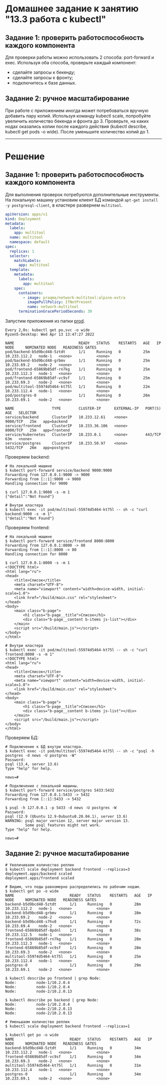 # Домашнее задание к занятию "13.3 работа с kubectl"
## Задание 1: проверить работоспособность каждого компонента
Для проверки работы можно использовать 2 способа: port-forward и exec. Используя оба способа, проверьте каждый компонент:
* сделайте запросы к бекенду;
* сделайте запросы к фронту;
* подключитесь к базе данных.

## Задание 2: ручное масштабирование

При работе с приложением иногда может потребоваться вручную добавить пару копий. Используя команду kubectl scale, попробуйте увеличить количество бекенда и фронта до 3. Проверьте, на каких нодах оказались копии после каждого действия (kubectl describe, kubectl get pods -o wide). После уменьшите количество копий до 1.

---

# Решение
## Задание 1: проверить работоспособность каждого компонента

Для выполнения проверок потребуются дополнительные инструменты. 
На локальную машину установим клиент БД командой `apt-get install -y postgresql-client`, в кластере развернем `multitool`.

```yaml
apiVersion: apps/v1
kind: Deployment
metadata:
  labels:
    app: multitool
  name: multitool
  namespace: default
spec:
  replicas: 1
  selector:
    matchLabels:
      app: multitool
  template:
    metadata:
      labels:
        app: multitool
    spec:
      containers:
        - image: praqma/network-multitool:alpine-extra
          imagePullPolicy: IfNotPresent
          name: network-multitool
      terminationGracePeriodSeconds: 30
```
Запустим приложения из папки [prod](./prod).

```shell
Every 2,0s: kubectl get po,svc -o wide                                                              Ryzen5-Desktop: Wed Apr 13 13:47:27 2022

NAME                             READY   STATUS    RESTARTS   AGE   IP             NODE     NOMINATED NODE   READINESS GATES
pod/backend-b5d9bcd48-5ztdt      1/1     Running   0          25m   10.233.112.2   node-1   <none>           <none>
pod/backend-b5d9bcd48-grbmv      1/1     Running   0          25m   10.233.69.2    node-2   <none>           <none>
pod/frontend-65869b85df-rn7kg    1/1     Running   0          25m   10.233.112.3   node-1   <none>           <none>
pod/frontend-65869b85df-vc9sf    1/1     Running   0          25m   10.233.69.3    node-2   <none>           <none>
pod/multitool-55974d5464-kt75l   1/1     Running   0          22m   10.233.112.4   node-1   <none>           <none>
pod/postgres-0                   1/1     Running   0          26m   10.233.69.1    node-2   <none>           <none>

NAME                 TYPE        CLUSTER-IP      EXTERNAL-IP   PORT(S)    AGE   SELECTOR
service/backend      ClusterIP   10.233.12.61    <none>        9000/TCP   25m   app=backend
service/frontend     ClusterIP   10.233.36.106   <none>        8000/TCP   25m   app=frontend
service/kubernetes   ClusterIP   10.233.0.1      <none>        443/TCP    63m   <none>
service/postgres     ClusterIP   10.233.50.97    <none>        5432/TCP   26m   app=postgres
```

Проверяем backend:

```shell
# На локальной машине
$ kubectl port-forward service/backend 9000:9000
Forwarding from 127.0.0.1:9000 -> 9000
Forwarding from [::1]:9000 -> 9000
Handling connection for 9000

$ curl 127.0.0.1:9000 -s -m 1
{"detail":"Not Found"}

# Внутри кластера
$ kubectl exec -it pod/multitool-55974d5464-kt75l -- sh -c "curl backend:9000 -s -m 1"
{"detail":"Not Found"}
```
Проверяем frontend:

```shell
# На локальной машине
$ kubectl port-forward service/frontend 8000:8000
Forwarding from 127.0.0.1:8000 -> 80
Forwarding from [::1]:8000 -> 80
Handling connection for 8000

$ curl 127.0.0.1:8000 -s -m 1
<!DOCTYPE html>
<html lang="ru">
<head>
    <title>Список</title>
    <meta charset="UTF-8">
    <meta name="viewport" content="width=device-width, initial-scale=1.0">
    <link href="/build/main.css" rel="stylesheet">
</head>
<body>
    <main class="b-page">
        <h1 class="b-page__title">Список</h1>
        <div class="b-page__content b-items js-list"></div>
    </main>
    <script src="/build/main.js"></script>
</body>
</html>

# Внутри кластера
$ kubectl exec -it pod/multitool-55974d5464-kt75l -- sh -c "curl frontend:8000 -s -m 1"
<!DOCTYPE html>
<html lang="ru">
<head>
    <title>Список</title>
    <meta charset="UTF-8">
    <meta name="viewport" content="width=device-width, initial-scale=1.0">
    <link href="/build/main.css" rel="stylesheet">
</head>
<body>
    <main class="b-page">
        <h1 class="b-page__title">Список</h1>
        <div class="b-page__content b-items js-list"></div>
    </main>
    <script src="/build/main.js"></script>
</body>
</html>
```

Проверяем БД:

```shell
# Подключение к БД внутри кластера.
$ kubectl exec -it pod/multitool-55974d5464-kt75l -- sh -c "psql -h postgres -d news -U postgres -W"
Password: 
psql (13.4, server 13.6)
Type "help" for help.

news=# 

# Подключение с локальной машины.
$ kubectl port-forward service/postgres 5433:5432
Forwarding from 127.0.0.1:5433 -> 5432
Forwarding from [::1]:5433 -> 5432

$ psql -h 127.0.0.1 -p 5433 -d news -U postgres -W
Password: 
psql (12.9 (Ubuntu 12.9-0ubuntu0.20.04.1), server 13.6)
WARNING: psql major version 12, server major version 13.
         Some psql features might not work.
Type "help" for help.

news=# 
```

## Задание 2: ручное масштабирование

```shell
# Увеличиваем количество реплик
$ kubectl scale deployment backend frontend --replicas=3
deployment.apps/backend scaled
deployment.apps/frontend scaled

# Видим, что поды равномерно распределились по рабочим нодам.
$ kubectl get po -o wide
NAME                         READY   STATUS    RESTARTS   AGE   IP             NODE     NOMINATED NODE   READINESS GATES
backend-b5d9bcd48-5ztdt      1/1     Running   0          28m   10.233.112.2   node-1   <none>           <none>
backend-b5d9bcd48-grbmv      1/1     Running   0          28m   10.233.69.2    node-2   <none>           <none>
backend-b5d9bcd48-s7hv8      1/1     Running   0          72s   10.233.69.4    node-2   <none>           <none>
frontend-65869b85df-8pdnl    1/1     Running   0          38s   10.233.112.5   node-1   <none>           <none>
frontend-65869b85df-rn7kg    1/1     Running   0          28m   10.233.112.3   node-1   <none>           <none>
frontend-65869b85df-vc9sf    1/1     Running   0          28m   10.233.69.3    node-2   <none>           <none>
multitool-55974d5464-kt75l   1/1     Running   0          25m   10.233.112.4   node-1   <none>           <none>
postgres-0                   1/1     Running   0          29m   10.233.69.1    node-2   <none>           <none>

$ kubectl describe po frontend | grep Node:
Node:         node-1/10.2.0.4
Node:         node-1/10.2.0.4
Node:         node-2/10.2.0.13

$ kubectl describe po backend | grep Node:
Node:         node-1/10.2.0.4
Node:         node-2/10.2.0.13
Node:         node-2/10.2.0.13

# Уменьшаем количество реплик
$ kubectl scale deployment backend frontend --replicas=1

$ kubectl get po -o wide
NAME                         READY   STATUS    RESTARTS   AGE   IP             NODE     NOMINATED NODE   READINESS GATES
backend-b5d9bcd48-5ztdt      1/1     Running   0          34m   10.233.112.2   node-1   <none>           <none>
frontend-65869b85df-vc9sf    1/1     Running   0          34m   10.233.69.3    node-2   <none>           <none>
multitool-55974d5464-kt75l   1/1     Running   0          31m   10.233.112.4   node-1   <none>           <none>
postgres-0                   1/1     Running   0          34m   10.233.69.1    node-2   <none>           <none>
```